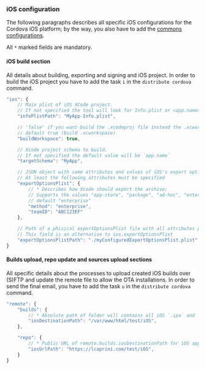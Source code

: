 ### iOS configuration

The following paragraphs describes all specific iOS configurations for the Cordova iOS platform; by the way, you also have to add the [commons configurations](./commons-readme.md).

All `*` marked fields are mandatory.

#### iOS build section

All details about building, exporting and signing and iOS project.
In order to build the iOS project you have to add the task `i` in the `distribute cordova` command.

```js
"ios": {
    // Main plist of iOS XCode project.
    // If not specified the tool will look for Info.plist or <app.name>-Info.plist
    "infoPlistPath": "MyApp-Info.plist",

    // 'false' if you want build the .xcodeproj file instead the .xcworkspace.
    // default true (build .xcworkspace)
    "buildWorkspace": true,

    // Xcode project schema to build.
    // If not specified the default value will be `app.name`
    "targetSchema": "MyApp",

    // JSON object with same attributes and values of iOS's export options plist file (`xcodebuild --help` to view all docs)
    // At least the following attributes must be specified
    "exportOptionsPlist": {
        // * Describes how Xcode should export the archive;
        // Supports the values "app-store", "package", "ad-hoc", "enterprise", "development", "developer-id"
        // default "enterprise"
        "method": "enterprise",
        "teamID": "ABC123EF"
    },

    // Path of a phisical exportOptionsPlist file with all attributes properly configured.
    // This field is an alternative to ios.exportOptionsPlist
    "exportOptionsPlistPath": "./myConfiguredExportOptionsPlist.plist",
}
```

#### Builds upload, repo update and sources upload sections

All specific details about the processes to upload created iOS builds over (S)FTP and update the remote file to allow the OTA installations.
In order to send the final email, you have to add the task `u` in the `distribute cordova` command.

```js
"remote": {
    "builds": {
        // * Absolute path of folder will contains all iOS `.ipa` and `.plist` files
        "iosDestinationPath": "/var/www/html/test/iOS",
    },

    "repo": {
        // * Public URL of remote.builds.iosDestinationPath for iOS app download
        "iosUrlPath": "https://lcaprini.com/test/iOS",
    }
}
```
